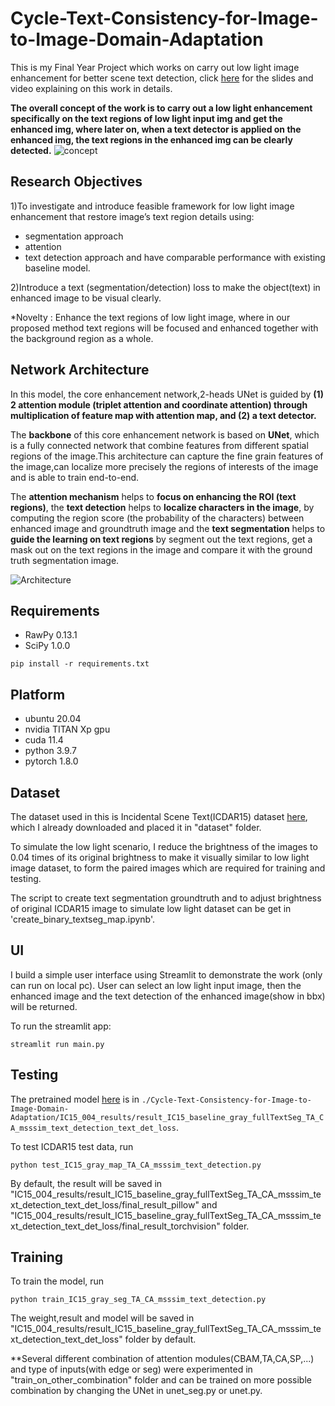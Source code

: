 # Cycle-Text-Consistency-for-Image-to-Image-Domain-Adaptation
This is my Final Year Project which works on carry out low light image enhancement for better scene text detection, click [here](https://drive.google.com/drive/folders/1u1ACc2EpO4phkqlqkoJ9HUKGuGgNEx-5?usp=sharing) for the slides and video explaining on this work in details.

**The overall concept of the work is to carry out a low light enhancement specifically on the text regions of low light input img and get the enhanced img, where later on, when a text detector is applied on the enhanced img,  the text regions in the enhanced img can be clearly detected.**
![concept](https://drive.google.com/uc?export=view&id=1jiA_kUUUiJADQIkdwkBNxxkLn3GQ_ENK)

## Research Objectives
1)To investigate and introduce feasible framework for low light image enhancement that restore image’s text region details using:
- segmentation approach 
- attention 
- text detection approach
and have comparable performance with existing baseline model.

2)Introduce a text (segmentation/detection) loss to make the object(text) in enhanced image to be visual clearly.

*Novelty : Enhance the text regions of low light image, where in our proposed method text regions will be focused and enhanced together with the background region as a whole.

## Network Architecture
In this model, the core enhancement network,2-heads UNet is guided by **(1) 2 attention module (triplet attention and coordinate attention) through multiplication of feature map with attention map, and (2) a text detector.**

The **backbone** of this core enhancement network is based on **UNet**, which is a fully connected network that combine features from different spatial regions of the image.This architecture can capture the fine grain features of the image,can localize more precisely the regions of interests of the image and is able to train end-to-end.

The **attention mechanism** helps to **focus on enhancing the ROI (text regions)**, the **text detection** helps to **localize characters in the image**, by computing the region score (the probability of the characters) between enhanced image and groundtruth image and the **text segmentation** helps to **guide the learning on text regions** by segment out the text regions, get a mask out on the text regions in the image and compare it with the ground truth segmentation image.

![Architecture](https://drive.google.com/uc?export=view&id=1op6WsaFJmnedZTRj1-bSk2aUwl_Vy_jw)

## Requirements
- RawPy 0.13.1
- SciPy 1.0.0
```
pip install -r requirements.txt
```
## Platform
- ubuntu 20.04
- nvidia TITAN Xp gpu
- cuda 11.4
- python 3.9.7
- pytorch 1.8.0

## Dataset
The dataset used in this is Incidental Scene Text(ICDAR15) dataset [here](https://rrc.cvc.uab.es/?ch=4&com=downloads), which I already downloaded and placed it in "dataset" folder.

To simulate the low light scenario, I reduce the brightness of the images to 0.04 times of its original brightness to make it visually similar to low light image dataset, to form the paired images which are required for training and testing.

The script to create text segmentation groundtruth and to adjust brightness of original ICDAR15 image to simulate low light dataset can be get in 'create_binary_textseg_map.ipynb'.

## UI
I build a simple user interface using Streamlit to demonstrate the work (only can run on local pc). User can select an low light input image, then the enhanced image and the text detection of the enhanced image(show in bbx) will be returned.

To run the streamlit app:
```
streamlit run main.py
```

## Testing
The pretrained model [here](https://github.com/meiyihTan/Cycle-Text-Consistency-for-Image-to-Image-Domain-Adaptation/blob/master/IC15_004_results/result_IC15_baseline_gray_fullTextSeg_TA_CA_msssim_text_detection_text_det_loss/early_stop_model.pth) is in `./Cycle-Text-Consistency-for-Image-to-Image-Domain-Adaptation/IC15_004_results/result_IC15_baseline_gray_fullTextSeg_TA_CA_msssim_text_detection_text_det_loss`. 

To test ICDAR15 test data, run
```
python test_IC15_gray_map_TA_CA_msssim_text_detection.py
```
By default, the result will be saved in "IC15_004_results/result_IC15_baseline_gray_fullTextSeg_TA_CA_msssim_text_detection_text_det_loss/final_result_pillow" and "IC15_004_results/result_IC15_baseline_gray_fullTextSeg_TA_CA_msssim_text_detection_text_det_loss/final_result_torchvision"  folder.

## Training
To train the model, run
```
python train_IC15_gray_seg_TA_CA_msssim_text_detection.py
```
The weight,result and model will be saved in "IC15_004_results/result_IC15_baseline_gray_fullTextSeg_TA_CA_msssim_text_detection_text_det_loss"  folder by default.

**Several different combination of attention modules(CBAM,TA,CA,SP,...) and type of inputs(with edge or seg) were experimented in "train_on_other_combination" folder and can be trained on more possible combination by changing the UNet in unet_seg.py or unet.py.
